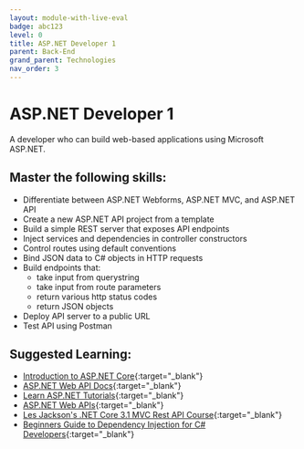 ```yaml
---
layout: module-with-live-eval
badge: abc123
level: 0
title: ASP.NET Developer 1
parent: Back-End
grand_parent: Technologies
nav_order: 3
---
```

# ASP.NET Developer 1

A developer who can build web-based applications using Microsoft ASP.NET.

## Master the following skills:

- Differentiate between ASP.NET Webforms, ASP.NET MVC, and ASP.NET API
- Create a new ASP.NET API project from a template
- Build a simple REST server that exposes API endpoints
- Inject services and dependencies in controller constructors
- Control routes using default conventions
- Bind JSON data to C# objects in HTTP requests
- Build endpoints that:
  - take input from querystring
  - take input from route parameters
  - return various http status codes
  - return JSON objects
- Deploy API server to a public URL
- Test API using Postman

## Suggested Learning:

- [Introduction to ASP.NET Core](https://www.udemy.com/course/introduction-to-aspnet-core-x/){:target="\_blank"}
- [ASP.NET Web API Docs](https://docs.microsoft.com/en-us/aspnet/web-api/){:target="\_blank"}
- [Learn ASP.NET Tutorials](https://dotnet.microsoft.com/learn/aspnet){:target="\_blank"}
- [ASP.NET Web APIs](https://dotnet.microsoft.com/apps/aspnet/apis){:target="\_blank"}
- [Les Jackson's .NET Core 3.1 MVC Rest API Course](https://www.youtube.com/watch?v=fmvcAzHpsk8){:target="\_blank"}
- [Beginners Guide to Dependency Injection for C# Developers](https://www.udemy.com/course/injection-intro/){:target="\_blank"}
